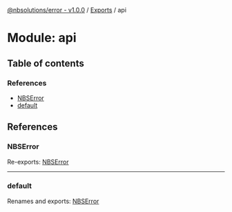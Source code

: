 [@nbsolutions/error - v1.0.0](../README.md) / [Exports](../modules.md) / api

# Module: api

## Table of contents

### References

- [NBSError](api.md#nbserror)
- [default](api.md#default)

## References

### NBSError

Re-exports: [NBSError](../classes/nbserror.nbserror-1.md)

___

### default

Renames and exports: [NBSError](../classes/nbserror.nbserror-1.md)
